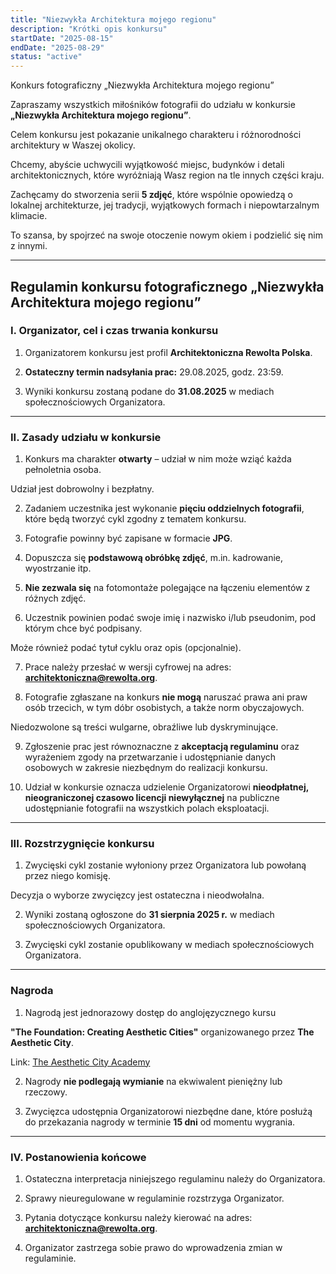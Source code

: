 ```yaml
---
title: "Niezwykła Architektura mojego regionu"
description: "Krótki opis konkursu"
startDate: "2025-08-15"
endDate: "2025-08-29"
status: "active"
---
```


Konkurs fotograficzny „Niezwykła Architektura mojego regionu”

Zapraszamy wszystkich miłośników fotografii do udziału w konkursie **„Niezwykła Architektura mojego regionu”**.

Celem konkursu jest pokazanie unikalnego charakteru i różnorodności architektury w Waszej okolicy.

Chcemy, abyście uchwycili wyjątkowość miejsc, budynków i detali architektonicznych, które wyróżniają Wasz region na tle innych części kraju.

Zachęcamy do stworzenia serii **5 zdjęć**, które wspólnie opowiedzą o lokalnej architekturze, jej tradycji, wyjątkowych formach i niepowtarzalnym klimacie.

To szansa, by spojrzeć na swoje otoczenie nowym okiem i podzielić się nim z innymi.

---

## Regulamin konkursu fotograficznego „Niezwykła Architektura mojego regionu”

### I. Organizator, cel i czas trwania konkursu

1. Organizatorem konkursu jest profil **Architektoniczna Rewolta Polska**.

2. **Ostateczny termin nadsyłania prac:** 29.08.2025, godz. 23:59.

3. Wyniki konkursu zostaną podane do **31.08.2025** w mediach społecznościowych Organizatora.

---

### II. Zasady udziału w konkursie

1. Konkurs ma charakter **otwarty** – udział w nim może wziąć każda pełnoletnia osoba.

Udział jest dobrowolny i bezpłatny.

2. Zadaniem uczestnika jest wykonanie **pięciu oddzielnych fotografii**, które będą tworzyć cykl zgodny z tematem konkursu.

3. Fotografie powinny być zapisane w formacie **JPG**.

4. Dopuszcza się **podstawową obróbkę zdjęć**, m.in. kadrowanie, wyostrzanie itp.

5. **Nie zezwala się** na fotomontaże polegające na łączeniu elementów z różnych zdjęć.

6. Uczestnik powinien podać swoje imię i nazwisko i/lub pseudonim, pod którym chce być podpisany.

Może również podać tytuł cyklu oraz opis (opcjonalnie).

7. Prace należy przesłać w wersji cyfrowej na adres: **architektoniczna@rewolta.org**.

8. Fotografie zgłaszane na konkurs **nie mogą** naruszać prawa ani praw osób trzecich, w tym dóbr osobistych, a także norm obyczajowych.

Niedozwolone są treści wulgarne, obraźliwe lub dyskryminujące.

9. Zgłoszenie prac jest równoznaczne z **akceptacją regulaminu** oraz wyrażeniem zgody na przetwarzanie i udostępnianie danych osobowych w zakresie niezbędnym do realizacji konkursu.

10. Udział w konkursie oznacza udzielenie Organizatorowi **nieodpłatnej, nieograniczonej czasowo licencji niewyłącznej** na publiczne udostępnianie fotografii na wszystkich polach eksploatacji.

---

### III. Rozstrzygnięcie konkursu

1. Zwycięski cykl zostanie wyłoniony przez Organizatora lub powołaną przez niego komisję.

Decyzja o wyborze zwycięzcy jest ostateczna i nieodwołalna.

2. Wyniki zostaną ogłoszone do **31 sierpnia 2025 r.** w mediach społecznościowych Organizatora.

3. Zwycięski cykl zostanie opublikowany w mediach społecznościowych Organizatora.

---

### Nagroda

1. Nagrodą jest jednorazowy dostęp do anglojęzycznego kursu

**"The Foundation: Creating Aesthetic Cities"** organizowanego przez **The Aesthetic City**.

Link: [The Aesthetic City Academy](#)

2. Nagrody **nie podlegają wymianie** na ekwiwalent pieniężny lub rzeczowy.

3. Zwycięzca udostępnia Organizatorowi niezbędne dane, które posłużą do przekazania nagrody w terminie **15 dni** od momentu wygrania.

---

### IV. Postanowienia końcowe

1. Ostateczna interpretacja niniejszego regulaminu należy do Organizatora.

2. Sprawy nieuregulowane w regulaminie rozstrzyga Organizator.

3. Pytania dotyczące konkursu należy kierować na adres: **architektoniczna@rewolta.org**.

4. Organizator zastrzega sobie prawo do wprowadzenia zmian w regulaminie.
